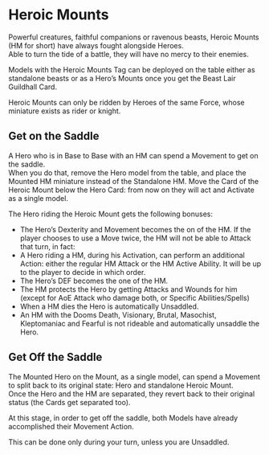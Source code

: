 Heroic Mounts
=============

Powerful creatures, faithful companions or ravenous beasts, Heroic Mounts (HM for short) have always fought alongside Heroes.  
Able to turn the tide of a battle, they will have no mercy to their enemies.  

Models with the Heroic Mounts Tag can be deployed on the table either as standalone beasts or as a Hero’s Mounts once you get the Beast Lair Guildhall Card.  

Heroic Mounts can only be ridden by Heroes of the same Force, whose miniature exists as rider or knight.  

## Get on the Saddle

A Hero who is in Base to Base with an HM can spend a Movement to get on the saddle.  
When you do that, remove the Hero model from the table, and place the Mounted HM miniature instead of the Standalone HM.
Move the Card of the Heroic Mount below the Hero Card: from now on they will act and Activate as a single model.  

The Hero riding the Heroic Mount gets the following bonuses:

* The Hero’s Dexterity and Movement becomes the on of the HM. If the player chooses to use a Move twice, the HM will not be able to Attack that turn, in fact:
* A Hero riding a HM, during his Activation, can perform an additional Action: either the regular HM Attack or the HM Active Ability. It will be up to the player to decide in which order.
* The Hero’s DEF becomes the one of the HM.
* The HM protects the Hero by getting Attacks and Wounds for him (except for AoE Attack who damage both, or Specific Abilities/Spells)
* When a HM dies the Hero is automatically Unsaddled.
* An HM with the Dooms Death, Visionary, Brutal, Masochist, Kleptomaniac and Fearful is not rideable and automatically unsaddle the Hero.

## Get Off the Saddle

The Mounted Hero on the Mount, as a single model, can spend a Movement to split back to its original state: Hero and standalone Heroic Mount.  
Once the Hero and the HM are separated, they revert back to their original status (the Cards get separated too).  

At this stage, in order to get off the saddle, both Models have already accomplished their Movement Action.  

This can be done only during your turn, unless you are Unsaddled.
